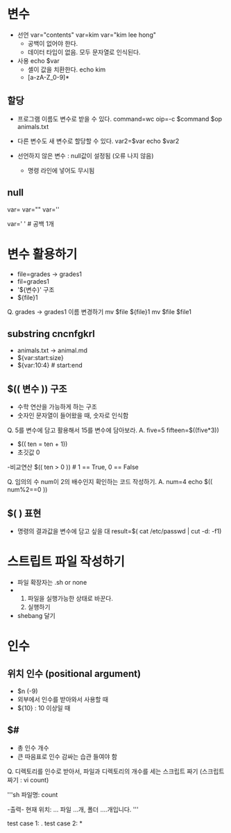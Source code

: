 # 변수
  - 선언
    var="contents"
    var=kim
    var="kim lee hong"
    - 공백이 없어야 한다.
    - 데이터 타입이 없음. 모두 문자열로 인식된다.
  - 사용
    echo $var
    - 셸이 값을 치환한다.
    echo kim
    - [a-zA-Z_0-9]*

## 할당
- 프로그램 이름도 변수로 받을 수 있다.
  command=wc
  oip=-c
  $command $op animals.txt

- 다른 변수도 새 변수로 할당할 수 있다.
  var2=$var
  echo $var2

- 선언하지 않은 변수  : null값이 설정됨 (오류 나지 않음)
  - 명령 라인에 넣어도 무시됨

## null
var=
var=""
var=''

var=' ' # 공백 1개

# 변수 활용하기
- file=grades -> grades1
- fil=grades1
- '${변수}' 구조
- ${file}1

Q. grades -> grades1 이름 변경하기
    mv $file ${file}1
  mv $file $file1

## substring cncnfgkrl
- animals.txt -> animal.md
- ${var:start:size}
- ${var:10:4} # start:end

## $(( 변수 )) 구조
- 수학 연산을 가능하게 하는 구조
- 숫자인 문자열이 들어왔을 때, 숫자로 인식함

Q. 5를 변수에 담고 활용해서 15를 변수에 담아보라.
A. five=5
   fifteen=$((five*3))

- $(( ten = ten + 1))
- 초깃값 0

-비교연산
  $(( ten > 0 )) # 1 == True, 0 == False

Q. 임의의 수 num이 2의 배수인지 확인하는 코드 작성하기.
A. num=4
   echo $(( num%2==0 ))

## $( ) 표현
- 명령의 결과값을 변수에 담고 싶을 대
  result=$( cat /etc/passwd | cut -d: -f1)

# 스트립트 파일 작성하기
- 파일 확장자는 .sh or none
- 1) 파일을 실행가능한 상태로 바꾼다.
  2) 실행하기
- shebang 달기

# 인수

## 위치 인수 (positional argument)
- $n (-9)
- 외부에서 인수를 받아와서 사용할 때
- ${10} : 10 이상일 때 

## $#
- 총 인수 개수
- 큰 따음표로 인수 감싸는 습관 들여야 함

Q. 디렉토리를 인수로 받아서, 파일과 디렉토리의 개수를 세는 스크립트 짜기 (스크립트 짜기 : vi count)

'''sh
파일명: count

-출력-
현재 위치: ...
파일 ...개, 폴더 ....개입니다.
'''

test case 1: .
test case 2: *
